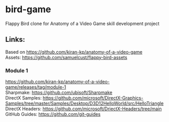 # bird-game

Flappy Bird clone for Anatomy of a Video Game skill development project

## Links:

Based on https://github.com/kiran-kp/anatomy-of-a-video-game  
Assets: https://github.com/samuelcust/flappy-bird-assets

### Module 1

https://github.com/kiran-kp/anatomy-of-a-video-game/releases/tag/module-1  
Sharpmake: https://github.com/ubisoft/Sharpmake  
DirectX Samples: https://github.com/microsoft/DirectX-Graphics-Samples/tree/master/Samples/Desktop/D3D12HelloWorld/src/HelloTriangle  
DirectX Headers: https://github.com/microsoft/DriectX-Headers/tree/main  
GitHub Guides: https://github.com/git-guides
